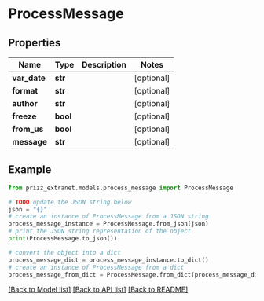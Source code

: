 # ProcessMessage


## Properties

Name | Type | Description | Notes
------------ | ------------- | ------------- | -------------
**var_date** | **str** |  | [optional] 
**format** | **str** |  | [optional] 
**author** | **str** |  | [optional] 
**freeze** | **bool** |  | [optional] 
**from_us** | **bool** |  | [optional] 
**message** | **str** |  | [optional] 

## Example

```python
from prizz_extranet.models.process_message import ProcessMessage

# TODO update the JSON string below
json = "{}"
# create an instance of ProcessMessage from a JSON string
process_message_instance = ProcessMessage.from_json(json)
# print the JSON string representation of the object
print(ProcessMessage.to_json())

# convert the object into a dict
process_message_dict = process_message_instance.to_dict()
# create an instance of ProcessMessage from a dict
process_message_from_dict = ProcessMessage.from_dict(process_message_dict)
```
[[Back to Model list]](../README.md#documentation-for-models) [[Back to API list]](../README.md#documentation-for-api-endpoints) [[Back to README]](../README.md)


